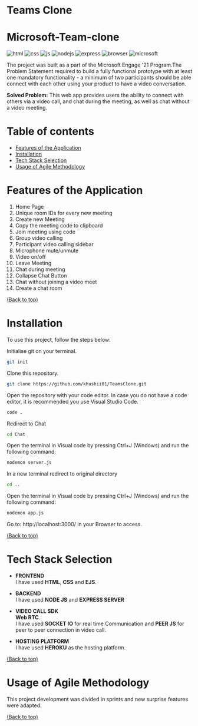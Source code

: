 # Teams Clone
# Microsoft-Team-clone

![html](https://img.shields.io/badge/HTML5-E34F26?style=for-the-badge&logo=html5&logoColor=white)
![css](https://img.shields.io/badge/CSS3-1572B6?style=for-the-badge&logo=css3&logoColor=white)
![js](https://img.shields.io/badge/JavaScript-F7DF1E?style=for-the-badge&logo=javascript&logoColor=black)
![nodejs](https://img.shields.io/badge/Node.js-339933?style=for-the-badge&logo=nodedotjs&logoColor=white)
![express](https://img.shields.io/badge/Express.js-000000?style=for-the-badge&logo=express&logoColor=white)
![browser](https://img.shields.io/badge/Google_chrome-4285F4?style=for-the-badge&logo=Google-chrome&logoColor=white)
![microsoft](https://img.shields.io/badge/Microsoft-666666?style=for-the-badge&logo=microsoft&logoColor=white)


The project was built as a part of the Microsoft Engage '21 Program.The Problem Statement required to build a fully functional prototype with at least one mandatory functionality - a minimum of two participants should be able connect with each other using your product to have a video conversation.
  <br />

<b>Solved Problem:</b> This web app provides users the ability to connect with others via a video call, and chat during the meeting, as well as chat without a video meeting.

# Table of contents

- [Features of the Application](#features-of-the-application)
- [Installation](#installation)
- [Tech Stack Selection](#tech-stack-selection)
- [Usage of Agile Methodology](#usage-of-agile-methodology)

# Features of the Application

1. Home Page
2. Unique room IDs for every new meeting
3. Create new Meeting
4. Copy the meeting code to clipboard
5. Join meeting using code
6. Group video calling 
7. Participant video calling sidebar 
8. Microphone mute/unmute 
9.  Video on/off 
10. Leave Meeting
11. Chat during meeting
12. Collapse Chat Button
13. Chat without joining a video meet
14. Create a chat room

[(Back to top)](#table-of-contents)

# Installation 
To use this project, follow the steps below:

Initialise git on your terminal.

```bash
git init
```
Clone this repository.

```bash
git clone https://github.com/khushii01/TeamsClone.git
``` 


Open the repository with your code editor. 
In case you do not have a code editor, it is recommended you use Visual Studio Code. 

```bash
code .
```

Redirect to Chat
```bash
cd Chat
```

Open the terminal in Visual code by pressing Ctrl+J (Windows) and run the following command:

```bash
nodemon server.js
```

In a new terminal redirect to original directory
```bash
cd ..
```

Open the terminal in Visual code by pressing Ctrl+J (Windows) and run the following command:

```bash
nodemon app.js
```

Go to: http://localhost:3000/ in your Browser to access.

[(Back to top)](#table-of-contents)

# Tech Stack Selection

* <b> FRONTEND </b> <br>
I have used **HTML**, **CSS** and **EJS**.

* <b> BACKEND </b> <br>
I have used **NODE JS** and **EXPRESS SERVER**

* <b> VIDEO CALL SDK </b> <br>
 **Web RTC**. <br>
I have used **SOCKET IO** for real time Communication and **PEER JS** for peer to peer connection in video call.

* <b> HOSTING PLATFORM </b> <br>
I have used **HEROKU** as the hosting platform.

[(Back to top)](#table-of-contents)

# Usage of Agile Methodology

This project development was divided in sprints and new surprise features were adapted. <br>

[(Back to top)](#table-of-contents)
